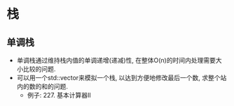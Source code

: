 # 栈
## 单调栈
- 单调栈通过维持栈内值的单调递增(递减)性, 在整体O(n)的时间内处理需要大小比较的问题.
- 可以用一个std::vector来模拟一个栈, 以达到方便地修改最后一个数, 求整个站内的数的和的问题.
  - 例子: 227. 基本计算器II